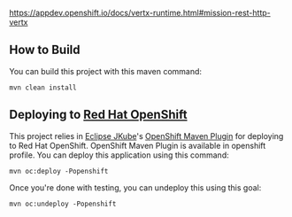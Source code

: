 https://appdev.openshift.io/docs/vertx-runtime.html#mission-rest-http-vertx

## How to Build
You can build this project with this maven command:
```
mvn clean install
```

## Deploying to [Red Hat OpenShift](https://www.openshift.com/)
This project relies in [Eclipse JKube](https://github.com/eclipse/jkube)'s [OpenShift Maven Plugin](https://www.eclipse.org/jkube/docs/openshift-maven-plugin) for deploying to Red Hat OpenShift. OpenShift Maven Plugin is available in openshift profile. You can deploy this application using this command:
```
mvn oc:deploy -Popenshift
```

Once you're done with testing, you can undeploy this using this goal:
```
mvn oc:undeploy -Popenshift
```
